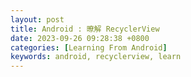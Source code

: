 ```yaml
---
layout: post
title: Android : 暸解 RecyclerView
date: 2023-09-26 09:28:38 +0800
categories: [Learning From Android]
keywords: android, recyclerview, learn
---
```














<br><br><br><br><br><br>
